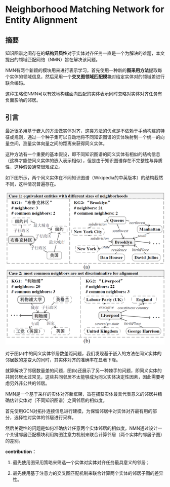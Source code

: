 # Neighborhood Matching Network for Entity Alignment

## 摘要

知识图谱之间存在的**结构异质性**对于实体对齐任务一直是一个为解决的难题，本文提出的领域匹配网络（NMN）旨在解决该问题。

NMN有两个新颖的模块用来进行表示学习，首先使用一种新的**图采用方法**提取每个实体的领域信息，然后采用一个**交叉图领域匹配模块**对给定实体对的领域差进行联合编码。

这种策略使NMN可以有效地构建面向匹配的实体表示同时忽略对实体对齐任务有负面影响的邻居。

## 引言

最近很多用基于嵌入的方法做实体对齐，这类方法的优点是不依赖于手动构建的特征或规则，通过一个种子集可以自动地将不同知识图谱的实体映射到一个统一的向量空间，测量实体向量之间的距离来获得同义实体。

这种方法有一个重要的基本假设，即不同知识图谱的同义实体有相似的结构信息（这样才能使同义实体的嵌入表示相似），但是由于知识图谱存在不完整性与异质性，这种假设通常很难成立。

如下图所示，两个同义实体在不同知识图谱（Wikipedia的中英版本）的结构截然不同，这种情况普遍存在。

<!-- ![示例](KGs不完整性与异质性示例.png) -->
<img src = "img/KGs不完整性与异质性示例.png" style = "zoom:50%">

对于图(a)中的同义实体邻居数差距问题，我们发现基于嵌入的方法在同义实体的邻居数的差变大的同时，其实体对齐的准确率在显著下降。

就算解决了邻居数量差的问题，图(b)还展示了另一种棘手的问题，即同义实体的共同邻居太过常见，这些共同邻居不太能够成为同义实体决定性因素，因此需要考虑另外非公共的邻居。

NMN是一个基于采样的实体对齐新框架，旨在捕获实体最具代表意义的邻居并精确估计实体对（不同知识图谱）之间邻居的相似度。

首先使用GCN对拓扑连接信息进行建模，为保留邻居中对实体对齐最有用的部分，选择性对实体的邻居进行采样。

然后关键性的问题是如何准确估计任意两个实体邻居的相似度。NMN通过设计一个关键邻居匹配模块利用跨图注意力机制来联合计算邻居（两个实体的邻居子图）的差别。

**contribution：**

1. 最先使用图采用策略来筛选一个实体对实体对齐任务最具意义的邻居；

2. 最先使用基于注意力的交叉图匹配机制来联合计算两个实体的邻居子图的差异性。
